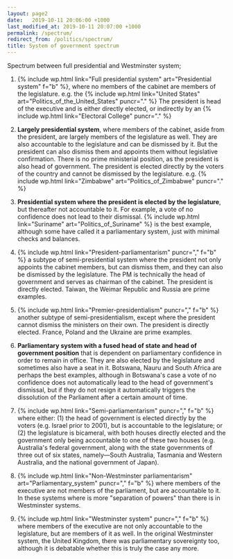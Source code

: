 ```yaml
---
layout: page2
date:   2019-10-11 20:06:00 +1000
last_modified_at: 2019-10-11 20:07:00 +1000
permalink: /spectrum/
redirect_from: /politics/spectrum/
title: System of government spectrum
---
```


Spectrum between full presidential and Westminster system;

1. {% include wp.html link="Full presidential system" art="Presidential system" f="b" %}, where no members of the cabinet are members of the legislature. e.g. the {% include wp.html link="United States" art="Politics_of_the_United_States" puncr="." %} The president is head of the executive and is either directly elected, or indirectly by an {% include wp.html link="Electoral College" puncr="." %} 

2. **Largely presidential system**, where members of the cabinet, aside from the president, are largely members of the legislature as well. They are also accountable to the legislature and can be dismissed by it. But the president can also dismiss them and appoints them without legislative confirmation. There is no prime ministerial position, as the president is also head of government. The president is elected directly by the voters of the country and cannot be dismissed by the legislature. e.g. {% include wp.html link="Zimbabwe" art="Politics_of_Zimbabwe" puncr="." %}

3. **Presidential system where the president is elected by the legislature**, but thereafter not accountable to it. For example, a vote of no confidence does not lead to their dismissal. {% include wp.html link="Suriname" art="Politics_of_Suriname" %} is the best example, although some have called it a parliamentary system, just with minimal checks and balances. 

4. {% include wp.html link="President-parliamentarism" puncr="," f="b" %} a subtype of semi-presidential system where the president not only appoints the cabinet members, but can dismiss them, and they can also be dismissed by the legislature. The PM is technically the head of government and serves as chairman of the cabinet. The president is directly elected. Taiwan, the Weimar Republic and Russia are prime examples. 

5. {% include wp.html link="Premier-presidentialism" puncr="," f="b" %} another subtype of semi-presidentialism, except where the president cannot dismiss the ministers on their own. The president is directly elected. France, Poland and the Ukraine are prime examples. 

6. **Parliamentary system with a fused head of state and head of government position** that is dependent on parliamentary confidence in order to remain in office. They are also elected by the legislature and sometimes also have a seat in it. Botswana, Nauru and South Africa are perhaps the best examples, although in Botswana's case a vote of no confidence does not automatically lead to the head of government's dismissal, but if they do not resign it automatically triggers the dissolution of the Parliament after a certain amount of time. 

7. {% include wp.html link="Semi-parliamentarism" puncr="," f="b" %} where either: (1) the head of government is elected directly by the voters (e.g. Israel prior to 2001), but is accountable to the legislature; or (2) the legislature is bicameral, with both houses directly elected and the government only being accountable to one of these two houses (e.g. Australia's federal government, along with the state governments of three out of six states, namely&mdash;South Australia, Tasmania and Western Australia, and the national government of Japan).

8. {% include wp.html link="Non-Westminster parliamentarism" art="Parliamentary_system" puncr="," f="b" %} where members of the executive are not members of the parliament, but are accountable to it. In these systems where is more "separation of powers" than there is in Westminster systems. 

9. {% include wp.html link="Westminster system" puncr="," f="b" %} where members of the executive are not only accountable to the legislature, but are members of it as well. In the original Westminster system, the United Kingdom, there was parliamentary sovereignty too, although it is debatable whether this is truly the case any more.  